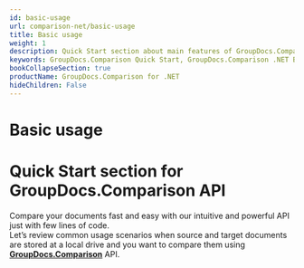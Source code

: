 ```yaml
---
id: basic-usage
url: comparison-net/basic-usage
title: Basic usage
weight: 1
description: Quick Start section about main features of GroupDocs.Comparison API, describes how to compare documents with just couple lines of code.
keywords: GroupDocs.Comparison Quick Start, GroupDocs.Comparison .NET Basic Usage, GroupDocs.Comparison Quick Start C#, GroupDocs.Comparison Get Started
bookCollapseSection: true
productName: GroupDocs.Comparison for .NET
hideChildren: False
---
```


# Basic usage

# Quick Start section for GroupDocs.Comparison API

Compare your documents fast and easy with our intuitive and powerful API just with few lines of code.  
Let’s review common usage scenarios when source and target documents are stored at a local drive and you want to compare them using **[GroupDocs.Comparison](https://docs.groupdocs.com/products.groupdocs.com/comparison/net)** API.
